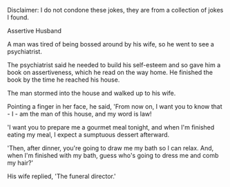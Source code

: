 Disclaimer: I do not condone these jokes, they are from a collection of jokes I found.

Assertive Husband

A man was tired of being bossed around by his wife, so he went to see a psychiatrist. 

The psychiatrist said he needed to build his self-esteem and so gave him a book on assertiveness, which he read on the way home. He finished the book by the time he reached his house. 

The man stormed into the house and walked up to his wife. 

Pointing a finger in her face, he said, 'From now on, I want you to know that - I - am the man of this house, and my word is law! 

'I want you to prepare me a gourmet meal tonight, and when I'm finished eating my meal, I expect a sumptuous dessert afterward. 

'Then, after dinner, you're going to draw me my bath so I can relax. And, when I'm finished with my bath, guess who's going to dress me and comb my hair?' 

His wife replied, 'The funeral director.'

